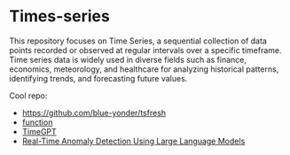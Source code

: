 # Times-series

This repository focuses on Time Series, a sequential collection of data points recorded or observed at regular intervals over a specific timeframe. 
Time series data is widely used in diverse fields such as finance, economics, meteorology, and healthcare for analyzing historical patterns,
identifying trends, and forecasting future values.

Cool repo:
- https://github.com/blue-yonder/tsfresh
- [function](https://github.com/functime-org/functime)
- [TimeGPT](https://docs.nixtla.io/docs/getting-started-about_timegpt)
- [Real-Time Anomaly Detection Using Large Language Models](https://dzone.com/articles/realtime-anomaly-detection-using-large-language)
